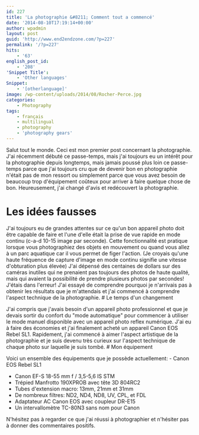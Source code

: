 ```yaml
---
id: 227
title: 'La photographie &#8211; Comment tout a commencé'
date: '2014-08-10T17:19:14+00:00'
author: wpadmin
layout: post
guid: 'http://www.end2endzone.com/?p=227'
permalink: '/?p=227'
hits:
    - '63'
english_post_id:
    - '208'
'Snippet Title':
    - 'Other languages'
Snippet:
    - '[otherlanguage]'
image: /wp-content/uploads/2014/08/Rocher-Perce.jpg
categories:
    - Photography
tags:
    - français
    - multilingual
    - photography
    - 'photography gears'
---
```


Salut tout le monde. Ceci est mon premier post concernant la photographie. J'ai récemment débuté ce passe-temps, mais j'ai toujours eu un intérêt pour la photographie depuis longtemps, mais jamais poussé plus loin ce passe-temps parce que j'ai toujours cru que de devenir bon en photographie n'était pas de mon ressort ou simplement parce que vous avez besoin de beaucoup trop d'équipement coûteux pour arriver à faire quelque chose de bon. Heureusement, j'ai changé d'avis et redécouvert la photographie.

# Les idées fausses

J'ai toujours eu de grandes attentes sur ce qu'un bon appareil photo doit être capable de faire et l'une d'elle était la prise de vue rapide en mode continu (c-a-d 10-15 image par seconde). Cette fonctionnalité est pratique lorsque vous photographiez des objets en mouvement ou quand vous allez à un parc aquatique car il vous permet de figer l'action. (Je croyais qu'une haute fréquence de capture d'image en mode continu signifie une vitesse d'obturation plus élevée) J'ai dépensé des centaines de dollars sur des caméras inutiles qui ne prenaient pas toujours des photos de haute qualité, mais qui avaient la possibilité de prendre plusieurs photos par secondes! J'étais dans l'erreur! J'ai essayé de comprendre pourquoi je n'arrivais pas à obtenir les résultats que je m'attendais et j'ai commencé à comprendre l'aspect technique de la photographie. # Le temps d'un changement

J'ai compris que j'avais besoin d'un appareil photo professionnel et que je devais sortir du confort du "mode automatique" pour commencer à utiliser le mode manuel disponible avec un appareil photo reflex numérique. J'ai eu à faire des économies et j'ai finalement acheté un appareil Canon EOS Rebel SL1. Rapidement, j'ai commencé à aimer l'aspect artistique de la photographie et je suis devenu très curieux sur l'aspect technique de chaque photo sur laquelle je suis tombé. # Mon équipement

Voici un ensemble des équipements que je possède actuellement: - Canon EOS Rebel SL1
- Canon EF-S 18-55 mm f / 3,5-5,6 IS STM
- Trépied Manfrotto 190XPROB avec tête 3D 804RC2
- Tubes d'extension macro: 13mm, 21mm et 31mm
- De nombreux filtres: ND2, ND4, ND8, UV, CPL, et FDL
- Adaptateur AC Canon EOS avec coupleur DR-E15
- Un intervallomètre TC-80N3 sans nom pour Canon

N'hésitez pas à regarder ce que j'ai réussi à photographier et n'hésiter pas à donner des commentaires positifs.